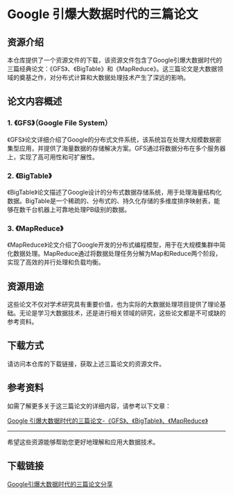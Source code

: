 # Google 引爆大数据时代的三篇论文

## 资源介绍

本仓库提供了一个资源文件的下载，该资源文件包含了Google引爆大数据时代的三篇经典论文：《GFS》、《BigTable》和《MapReduce》。这三篇论文是大数据领域的奠基之作，对分布式计算和大数据处理技术产生了深远的影响。

## 论文内容概述

### 1. 《GFS》（Google File System）

《GFS》论文详细介绍了Google的分布式文件系统，该系统旨在处理大规模数据密集型应用，并提供了海量数据的存储解决方案。GFS通过将数据分布在多个服务器上，实现了高可用性和可扩展性。

### 2. 《BigTable》

《BigTable》论文描述了Google设计的分布式数据存储系统，用于处理海量结构化数据。BigTable是一个稀疏的、分布式的、持久化存储的多维度排序映射表，能够在数千台机器上可靠地处理PB级别的数据。

### 3. 《MapReduce》

《MapReduce》论文介绍了Google开发的分布式编程模型，用于在大规模集群中简化数据处理。MapReduce通过将数据处理任务分解为Map和Reduce两个阶段，实现了高效的并行处理和负载均衡。

## 资源用途

这些论文不仅对学术研究具有重要价值，也为实际的大数据处理项目提供了理论基础。无论是学习大数据技术，还是进行相关领域的研究，这些论文都是不可或缺的参考资料。

## 下载方式

请访问本仓库的下载链接，获取上述三篇论文的资源文件。

## 参考资料

如需了解更多关于这三篇论文的详细内容，请参考以下文章：

[Google 引爆大数据时代的三篇论文-《GFS》、《BigTable》、《MapReduce》](https://blog.csdn.net/u011510825/article/details/122816587)

---

希望这些资源能够帮助您更好地理解和应用大数据技术。

## 下载链接

[Google引爆大数据时代的三篇论文分享](https://pan.quark.cn/s/457457ea856c)